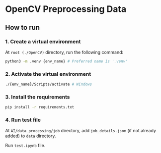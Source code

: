 # OpenCV Preprocessing Data

## How to run

### 1. Create a virtual environment

At `root (./OpenCV)` directory, run the following command:

```bash
python3 -m .venv {env_name} # Preferred name is '.venv'
```

### 2. Activate the virtual environment

```bash
./{env_name}/Scripts/activate # Windows
```

### 3. Install the requirements

```bash
pip install -r requirements.txt
```

### 4. Run test file

At `AI/data_processing/job` directory, add `job_details.json` (if not already added) to `data` directory.

Run `test.ipynb` file.
